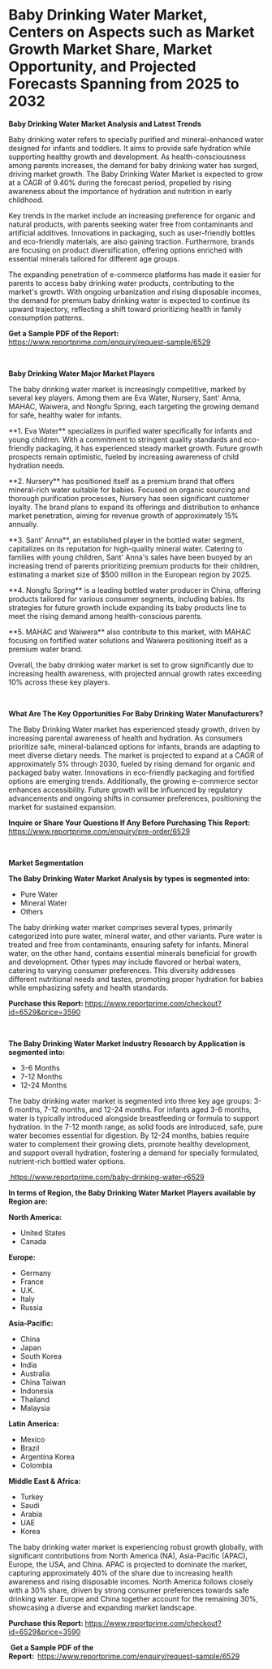 <p><h1>Baby Drinking Water Market, Centers on Aspects such as Market Growth Market Share, Market Opportunity, and Projected Forecasts Spanning from 2025 to 2032</h1></p><p><strong>Baby Drinking Water Market Analysis and Latest Trends</strong></p>
<p><p>Baby drinking water refers to specially purified and mineral-enhanced water designed for infants and toddlers. It aims to provide safe hydration while supporting healthy growth and development. As health-consciousness among parents increases, the demand for baby drinking water has surged, driving market growth. The Baby Drinking Water Market is expected to grow at a CAGR of 9.40% during the forecast period, propelled by rising awareness about the importance of hydration and nutrition in early childhood.</p><p>Key trends in the market include an increasing preference for organic and natural products, with parents seeking water free from contaminants and artificial additives. Innovations in packaging, such as user-friendly bottles and eco-friendly materials, are also gaining traction. Furthermore, brands are focusing on product diversification, offering options enriched with essential minerals tailored for different age groups.</p><p>The expanding penetration of e-commerce platforms has made it easier for parents to access baby drinking water products, contributing to the market's growth. With ongoing urbanization and rising disposable incomes, the demand for premium baby drinking water is expected to continue its upward trajectory, reflecting a shift toward prioritizing health in family consumption patterns.</p></p>
<p><strong>Get a Sample PDF of the Report:&nbsp;</strong> <a href="https://www.reportprime.com/enquiry/request-sample/6529?utm_campaign=4440&utm_medium=2&utm_source=Github&utm_content=ia&utm_term=15052025&utm_id=baby-drinking-water">https://www.reportprime.com/enquiry/request-sample/6529</a></p>
<p>&nbsp;</p>
<p><strong>Baby Drinking Water Major Market Players</strong></p>
<p><p>The baby drinking water market is increasingly competitive, marked by several key players. Among them are Eva Water, Nursery, Sant' Anna, MAHAC, Waiwera, and Nongfu Spring, each targeting the growing demand for safe, healthy water for infants.</p><p>**1. Eva Water** specializes in purified water specifically for infants and young children. With a commitment to stringent quality standards and eco-friendly packaging, it has experienced steady market growth. Future growth prospects remain optimistic, fueled by increasing awareness of child hydration needs.</p><p>**2. Nursery** has positioned itself as a premium brand that offers mineral-rich water suitable for babies. Focused on organic sourcing and thorough purification processes, Nursery has seen significant customer loyalty. The brand plans to expand its offerings and distribution to enhance market penetration, aiming for revenue growth of approximately 15% annually.</p><p>**3. Sant' Anna**, an established player in the bottled water segment, capitalizes on its reputation for high-quality mineral water. Catering to families with young children, Sant' Anna's sales have been buoyed by an increasing trend of parents prioritizing premium products for their children, estimating a market size of $500 million in the European region by 2025.</p><p>**4. Nongfu Spring** is a leading bottled water producer in China, offering products tailored for various consumer segments, including babies. Its strategies for future growth include expanding its baby products line to meet the rising demand among health-conscious parents.</p><p>**5. MAHAC and Waiwera** also contribute to this market, with MAHAC focusing on fortified water solutions and Waiwera positioning itself as a premium water brand. </p><p>Overall, the baby drinking water market is set to grow significantly due to increasing health awareness, with projected annual growth rates exceeding 10% across these key players.</p></p>
<p>&nbsp;</p>
<p><strong>What Are The Key Opportunities For Baby Drinking Water Manufacturers?</strong></p>
<p><p>The Baby Drinking Water market has experienced steady growth, driven by increasing parental awareness of health and hydration. As consumers prioritize safe, mineral-balanced options for infants, brands are adapting to meet diverse dietary needs. The market is projected to expand at a CAGR of approximately 5% through 2030, fueled by rising demand for organic and packaged baby water. Innovations in eco-friendly packaging and fortified options are emerging trends. Additionally, the growing e-commerce sector enhances accessibility. Future growth will be influenced by regulatory advancements and ongoing shifts in consumer preferences, positioning the market for sustained expansion.</p></p>
<p><strong>Inquire or Share Your Questions If Any Before Purchasing This Report:</strong> <a href="https://www.reportprime.com/enquiry/pre-order/6529?utm_campaign=4440&utm_medium=2&utm_source=Github&utm_content=ia&utm_term=15052025&utm_id=baby-drinking-water">https://www.reportprime.com/enquiry/pre-order/6529</a></p>
<p>&nbsp;</p>
<p><strong>Market Segmentation</strong></p>
<p><strong>The Baby Drinking Water Market Analysis by types is segmented into:</strong></p>
<p><ul><li>Pure Water</li><li>Mineral Water</li><li>Others</li></ul></p>
<p><p>The baby drinking water market comprises several types, primarily categorized into pure water, mineral water, and other variants. Pure water is treated and free from contaminants, ensuring safety for infants. Mineral water, on the other hand, contains essential minerals beneficial for growth and development. Other types may include flavored or herbal waters, catering to varying consumer preferences. This diversity addresses different nutritional needs and tastes, promoting proper hydration for babies while emphasizing safety and health standards.</p></p>
<p><strong>Purchase this Report:&nbsp;</strong><a href="https://www.reportprime.com/checkout?id=6529&price=3590&utm_campaign=4440&utm_medium=2&utm_source=Github&utm_content=ia&utm_term=15052025&utm_id=baby-drinking-water">https://www.reportprime.com/checkout?id=6529&price=3590</a></p>
<p>&nbsp;</p>
<p><strong>The Baby Drinking Water Market Industry Research by Application is segmented into:</strong></p>
<p><ul><li>3-6 Months</li><li>7-12 Months</li><li>12-24 Months</li></ul></p>
<p><p>The baby drinking water market is segmented into three key age groups: 3-6 months, 7-12 months, and 12-24 months. For infants aged 3-6 months, water is typically introduced alongside breastfeeding or formula to support hydration. In the 7-12 month range, as solid foods are introduced, safe, pure water becomes essential for digestion. By 12-24 months, babies require water to complement their growing diets, promote healthy development, and support overall hydration, fostering a demand for specially formulated, nutrient-rich bottled water options.</p></p>
<p><a href="https://www.reportprime.com/baby-drinking-water-r6529?utm_campaign=4440&utm_medium=2&utm_source=Github&utm_content=ia&utm_term=15052025&utm_id=baby-drinking-water">&nbsp;https://www.reportprime.com/baby-drinking-water-r6529</a></p>
<p><strong>In terms of Region, the Baby Drinking Water Market Players available by Region are:</strong></p>
<p>
    <p> <strong> North America: </strong>
        <ul>
            <li>United States</li>
            <li>Canada</li>
        </ul>
        </p> 
    <p> <strong> Europe: </strong>
        <ul>
            <li>Germany</li>
            <li>France</li>
            <li>U.K.</li>
            <li>Italy</li>
            <li>Russia</li>
        </ul>
        </p> 
    <p> <strong> Asia-Pacific: </strong>
        <ul>
            <li>China</li>
            <li>Japan</li>
            <li>South Korea</li>
            <li>India</li>
            <li>Australia</li>
            <li>China Taiwan</li>
            <li>Indonesia</li>
            <li>Thailand</li>
            <li>Malaysia</li>
        </ul>
        </p> 
    <p> <strong> Latin America: </strong>
        <ul>
            <li>Mexico</li>
            <li>Brazil</li>
            <li>Argentina Korea</li>
            <li>Colombia</li>
        </ul>
        </p> 
    <p> <strong> Middle East & Africa: </strong>
        <ul>
            <li>Turkey</li>
            <li>Saudi</li>
            <li>Arabia</li>
            <li>UAE</li>
            <li>Korea</li>
        </ul>
    </p>
    </p>
<p><p>The baby drinking water market is experiencing robust growth globally, with significant contributions from North America (NA), Asia-Pacific (APAC), Europe, the USA, and China. APAC is projected to dominate the market, capturing approximately 40% of the share due to increasing health awareness and rising disposable incomes. North America follows closely with a 30% share, driven by strong consumer preferences towards safe drinking water. Europe and China together account for the remaining 30%, showcasing a diverse and expanding market landscape.</p></p>
<p><strong>Purchase this Report: </strong><a href="https://www.reportprime.com/checkout?id=6529&price=3590&utm_campaign=4440&utm_medium=2&utm_source=Github&utm_content=ia&utm_term=15052025&utm_id=baby-drinking-water">https://www.reportprime.com/checkout?id=6529&price=3590</a></p>
<p>&nbsp;<strong>Get a Sample PDF of the Report:&nbsp;&nbsp;</strong><a href="https://www.reportprime.com/enquiry/request-sample/6529?utm_campaign=4440&utm_medium=2&utm_source=Github&utm_content=ia&utm_term=15052025&utm_id=baby-drinking-water">https://www.reportprime.com/enquiry/request-sample/6529</a></p>
<p><strong></strong></p>
<p><p></p><p></p><p></p></p>